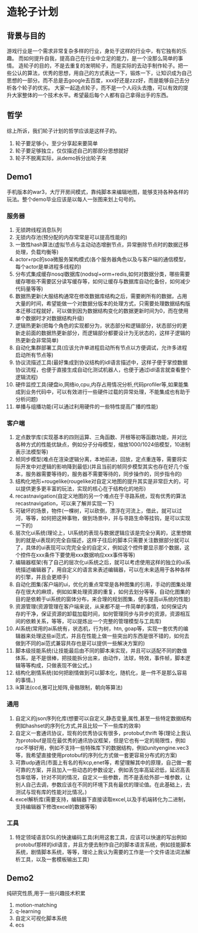 # 造轮子计划

## 背景与目的
游戏行业是一个需求非常复杂多样的行业，身处于这样的行业中，有它独有的乐趣。
而如何提升自我，提高自己在行业中立足的能力，是一个没那么简单的事情。
造轮子的目的，不是去重复的发明轮子，而是实际的去动手制作轮子。把一些公认的算法，优秀的思想，用自己的方式表达一下，锻炼一下，让知识成为自己思想的一部分。而不总是去google去百度，xxx好还是zzz好，而是能够自己去分析各个轮子的优劣。
大家一起造点轮子，而不是一个人闷头去撸，可以有效的提升大家整体的一个技术水平。希望最后每个人都有自己拿得出手的东西。

## 哲学
综上所诉，我们轮子计划的哲学应该是这样子的。
1. 轮子要足够小，至少分享起来要简单
1. 轮子要足够独立，仅仅描述自己的那部分思想就好
1. 轮子不脱离实际，从demo拆分出轮子来

## Demo1
手机版本的war3，大厅开房间模式，靠纯脚本来编辑地图，能够支持各种各样的玩法。整个demo毕业应该是以每人一张图来划上句号的。
### 服务器
1. 无锁跨线程消息队列
1. 无锁内存池(预分配的内存常常是可以提高性能的)
1. 一致性hash算法(虚拟节点与主动动态增删节点，异常删除节点时的数据迁移处理，负载均衡等)
1. actor+rpc的soa微服务架构模式(各个服务器角色以及与客户端的通信模型，每个actor是单进程多线程的)
1. 分布式集成缓存nosql数据库(nodsql+orm+redis,如何对数据分类，哪些需要缓存哪些不需要区分读写缓存等，如何让缓存与数据库自动化备份，如何减少代码量等等)
1. 数据热更新(大服结构通常在修改数据库结构之后，需要刷所有的数据，占用大量的时间，希望能做一个对数据分版本的处理方式，只需要处理数据结构版本迁移过程就好，可以做到因为数据结构变化的数据更新时间为0，而在使用单个数据时才对数据结构升级)
1. 逻辑热更新(把每个角色的实现都分为，状态部分和逻辑部分，状态部分的更新走前面的数据热更新部分，而逻辑部分都要设计为无状态的，这样子逻辑的热更新会非常简单)
1. 自动化集群部署工具(应该允许单进程启动所有节点以方便调试，允许多进程启动所有节点等)
1. 协议流描述工具(最好集成到协议结构的idl语言描述中，这样子便于掌控数据协议流程，也便于直接生成自动化测试机器人，也便于通过idl语言就查看整个逻辑流程)
1. 硬件监控工具(硬盘io,网络io,cpu,内存占用情况分析,代码profiler等,如果能集成到业务代码中，可以有效进行一些硬件过载的异常处理，不能集成也有助于分析问题)
1. 单播与组播功能(可以通过利用硬件的一些特性提高广播的性能)
### 客户端
1. 定点数学库(实现基本的四则运算、三角函数、开根等初等函数功能，并对比各种方式的性能优缺点，例如分子分母模型，缩放1000/1024倍模型，10进制表示法模型等)
1. 帧同步模型(难点在渲染逻辑分离，本地前进，回放，定点重连等，需要将实际开发中对逻辑的影响降到最低)(并且当前的帧同步模型其实也存在好几个版本，服务器需要等待的，服务器不需要等待的，同步操作的，同步指令的)
1. 结构化地形+rougelike(rougelike对自定义地图的提升其实是非常巨大的，可以提供更多更丰富的玩法，实现的核心在于结构化的地形)
1. recastnavigation(自定义地图的另一个难点在于寻路系统，现有优秀的算法recastnavigation，可以来了解并实现一下)
1. 可破坏的场景，物件(一棵树，可以砍倒，漂浮在河流上，借此，就可以过河，等等，如何把这种事物，做到场景中，并与寻路生命等挂钩，是可以实现一下的)
1. 层次化ui系统(理论上，UI系统的表现与数据逻辑应该是完全分离的，这里想做到的就是ui表现的完全自描述，这样子往后的脚本只需要关注数据部分就可以了，具体的ui表现可以完完全全的自定义，例如这个控件要显示那个数据，这个控件在xxx条件下要使用xxx数据响应xxx事件等等)
1. 编辑器框架(有了自己的层次化ui系统之后，就可以考虑使用这样的独立的ui系统描述编辑器了，用自定义的语言来表述编辑器，可以在未来适用于各种各样的引擎，并且会更顺手)
1. 自动化图集(客户端的ui，优化的重点常常是各种图集的引用，手动的图集处理存在很大的麻烦，例如如果处理资源的重复，如何去划分等等，自动化图集的目的是依赖于ui系统的窗体分布，来合理的规划图集，便与提高ui系统的性能)
1. 资源管理(资源管理在客户端来说，从来都不是一件简单的事情，如何保证内存的干净，保证资源的卸载加载时间，如何管理同步与异步的资源，资源相互间的依赖关系，等等，可以提炼出一个完整的管理模型与工具库)
1. AI系统(常用的ai系统有，状态机，行为树，htn, goap等，实现一套优秀的编辑器来处理这些ai范式，并且在性能上做一些突出的东西是很不错的，如何去做到不同的ai范式兼容共存也是可以提供一些解决方案的)
1. 脚本级技能系统(让技能最后由不同的脚本来实现，并且可以适配不同的数值体系，是不是很棒，把技能拆分出来，由动作，法球，特效，事件帧，脚本逻辑等等构成，只做表现不做公式。)
1. 结构化剧情系统(如何把剧情做到可以脚本化，随机化，是一件不是那么容易的事情。)
1. ik算法(ccd,雅可比矩阵,骨骼限制，朝向等算法)
### 通用
1. 自定义的json序列化库(想要可以自定义,静态变量,属性,甚至一些特定数据结构例如hashset的序列化方式,并且比较一下一些库的效率)
1. 自定义一套通讯协议，现有的优秀协议有很多，protobuf,thrift 等(理论上我认为protobuf是现在最优秀的通讯协议框架，但是它也有一定的局限性，例如rpc不够好用，例如不支持一些特殊库下的数据结构，例如unityengine.vec3等，我希望直接使用protobuf的序列化方式做一套更容易分布式的方案)
1. 可靠udp通讯(市面上有名的有kcp,enet等，希望理解其中的原理，自己做一套可靠的方案，并且加入一些动态的参数设定，例如丢包率高延迟低，延迟高丢包率低等，针对不同的情况，自定义一些参数，而不是丢给外部一堆参数，让别人自己去调，参数应该在不同的环境下具有最优的理论值。在此基础上，去测试与现有库的性能对比情况。)
1. excel解析库(需要支持，编辑器下直接读取excel,以及手机端转化为二进制，支持编辑器下修改excel的数据等等)
### 工具
1. 特定领域语言DSL的快速编码工具(利用这套工具，应该可以快速的写出例如protobuf那样的idl语言，并且方便去制作自己的脚本语言系统，例如技能脚本系统，剧情脚本系统，等等，理论上我认为需要的工作是一个文件语法词法解析工具，以及一套模板输出工具)

## Demo2
纯研究性质,用于一些兴趣技术积累
1. motion-matching
1. q-learning
1. 自定义可视化脚本系统
1. ecs
